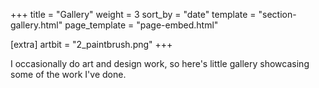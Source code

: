 +++
title = "Gallery"
weight = 3
sort_by = "date"
template = "section-gallery.html"
page_template = "page-embed.html"

[extra]
artbit = "2_paintbrush.png"
+++

I occasionally do art and design work, so here's little gallery showcasing some of the work I've done.
